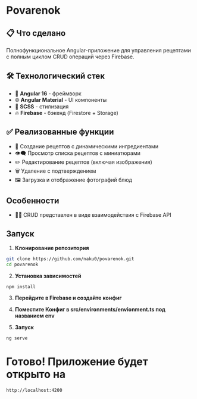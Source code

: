 # Povarenok

## 📋 Что сделано

Полнофункциональное Angular-приложение для управления рецептами с полным циклом CRUD операций через Firebase.

## 🛠 Технологический стек

- 👹 **Angular 16** - фреймворк
- 🌐 **Angular Material** - UI компоненты
- 💅 **SCSS** - стилизация
- 🔥 **Firebase** - бэкенд (Firestore + Storage)

## ✅ Реализованные функции

- 📝 Создание рецептов с динамическими ингредиентами
- 👁‍🗨 Просмотр списка рецептов с миниатюрами
- ✏️ Редактирование рецептов (включая изображения)
- 🗑 Удаление с подтверждением
- 🖼 Загрузка и отображение фотографий блюд

##  Особенности
- 👨‍💻 CRUD представлен в виде взаимодействия с Firebase API

## Запуск
1. **Клонирование репозитория**
```bash
git clone https://github.com/naku0/povarenok.git
cd povarenok
```
2. **Установка зависимостей**
```
npm install
```

3. **Перейдите в Firebase и создайте конфиг**
   
4. **Поместите Конфиг в src/environments/envionment.ts под названием env**
   
5. **Запуск**
```
ng serve
```

# Готово! Приложение будет открыто на
```
http://localhost:4200
```

